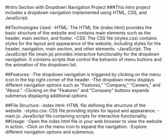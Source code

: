 #Intro Section with Dropdown Navigation Project
###This intro project includes a dropdown navigation implemented using HTML, CSS, and JavaScript.

##Technologies Used:
-HTML: The HTML file (index.html) provides the basic structure of the website and contains main elements such as the header, main section, and footer.
-CSS: The CSS file (styles.css) contains styles for the layout and appearance of the website, including styles for the header, navigation, main section, and other elements.
-JavaScript: The JavaScript file (main.js) provides interactive functionality for the dropdown navigation. It contains scripts that control the behavior of menu buttons and the animation of the dropdown list.

##Features:
-The dropdown navigation is triggered by clicking on the menu icon in the top right corner of the header.
-The dropdown menu displays different navigation options such as "Features," "Company," "Careers," and "About."
-Clicking on the "Features" and "Company" buttons expands submenus displaying additional options.

##File Structure:
-index.html: HTML file defining the structure of the website.
-styles.css: CSS file providing styles for layout and appearance.
-main.js: JavaScript file containing scripts for interactive functionality.
##Usage:
-Open the index.html file in your web browser to view the website in action.
-Click on the menu icon to expand the navigation.
-Explore different navigation options and submenus.

